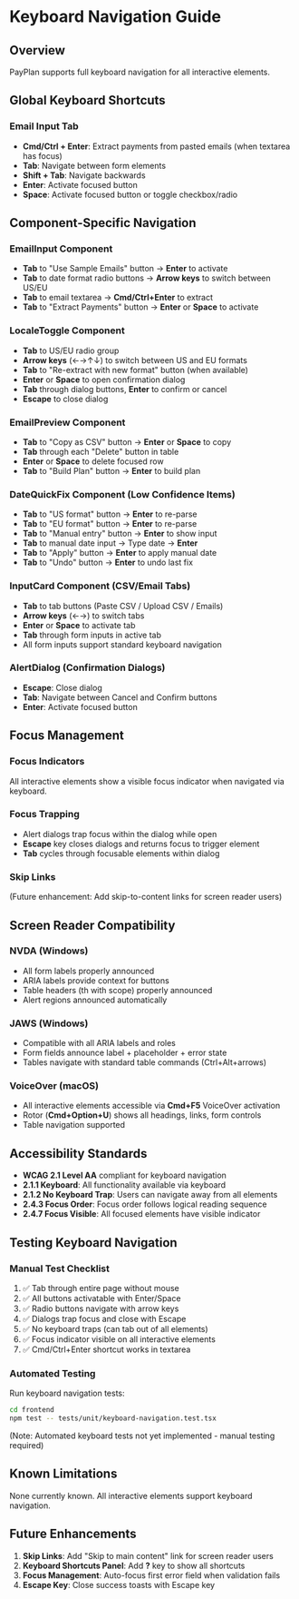# Keyboard Navigation Guide

## Overview
PayPlan supports full keyboard navigation for all interactive elements.

## Global Keyboard Shortcuts

### Email Input Tab
- **Cmd/Ctrl + Enter**: Extract payments from pasted emails (when textarea has focus)
- **Tab**: Navigate between form elements
- **Shift + Tab**: Navigate backwards
- **Enter**: Activate focused button
- **Space**: Activate focused button or toggle checkbox/radio

## Component-Specific Navigation

### EmailInput Component
- **Tab** to "Use Sample Emails" button → **Enter** to activate
- **Tab** to date format radio buttons → **Arrow keys** to switch between US/EU
- **Tab** to email textarea → **Cmd/Ctrl+Enter** to extract
- **Tab** to "Extract Payments" button → **Enter** or **Space** to activate

### LocaleToggle Component
- **Tab** to US/EU radio group
- **Arrow keys** (←→↑↓) to switch between US and EU formats
- **Tab** to "Re-extract with new format" button (when available)
- **Enter** or **Space** to open confirmation dialog
- **Tab** through dialog buttons, **Enter** to confirm or cancel
- **Escape** to close dialog

### EmailPreview Component
- **Tab** to "Copy as CSV" button → **Enter** or **Space** to copy
- **Tab** through each "Delete" button in table
- **Enter** or **Space** to delete focused row
- **Tab** to "Build Plan" button → **Enter** to build plan

### DateQuickFix Component (Low Confidence Items)
- **Tab** to "US format" button → **Enter** to re-parse
- **Tab** to "EU format" button → **Enter** to re-parse
- **Tab** to "Manual entry" button → **Enter** to show input
- **Tab** to manual date input → Type date → **Enter**
- **Tab** to "Apply" button → **Enter** to apply manual date
- **Tab** to "Undo" button → **Enter** to undo last fix

### InputCard Component (CSV/Email Tabs)
- **Tab** to tab buttons (Paste CSV / Upload CSV / Emails)
- **Arrow keys** (←→) to switch tabs
- **Enter** or **Space** to activate tab
- **Tab** through form inputs in active tab
- All form inputs support standard keyboard navigation

### AlertDialog (Confirmation Dialogs)
- **Escape**: Close dialog
- **Tab**: Navigate between Cancel and Confirm buttons
- **Enter**: Activate focused button

## Focus Management

### Focus Indicators
All interactive elements show a visible focus indicator when navigated via keyboard.

### Focus Trapping
- Alert dialogs trap focus within the dialog while open
- **Escape** key closes dialogs and returns focus to trigger element
- **Tab** cycles through focusable elements within dialog

### Skip Links
(Future enhancement: Add skip-to-content links for screen reader users)

## Screen Reader Compatibility

### NVDA (Windows)
- All form labels properly announced
- ARIA labels provide context for buttons
- Table headers (th with scope) properly announced
- Alert regions announced automatically

### JAWS (Windows)
- Compatible with all ARIA labels and roles
- Form fields announce label + placeholder + error state
- Tables navigate with standard table commands (Ctrl+Alt+arrows)

### VoiceOver (macOS)
- All interactive elements accessible via **Cmd+F5** VoiceOver activation
- Rotor (**Cmd+Option+U**) shows all headings, links, form controls
- Table navigation supported

## Accessibility Standards

- **WCAG 2.1 Level AA** compliant for keyboard navigation
- **2.1.1 Keyboard**: All functionality available via keyboard
- **2.1.2 No Keyboard Trap**: Users can navigate away from all elements
- **2.4.3 Focus Order**: Focus order follows logical reading sequence
- **2.4.7 Focus Visible**: All focused elements have visible indicator

## Testing Keyboard Navigation

### Manual Test Checklist
1. ✅ Tab through entire page without mouse
2. ✅ All buttons activatable with Enter/Space
3. ✅ Radio buttons navigate with arrow keys
4. ✅ Dialogs trap focus and close with Escape
5. ✅ No keyboard traps (can tab out of all elements)
6. ✅ Focus indicator visible on all interactive elements
7. ✅ Cmd/Ctrl+Enter shortcut works in textarea

### Automated Testing
Run keyboard navigation tests:
```bash
cd frontend
npm test -- tests/unit/keyboard-navigation.test.tsx
```

(Note: Automated keyboard tests not yet implemented - manual testing required)

## Known Limitations

None currently known. All interactive elements support keyboard navigation.

## Future Enhancements

1. **Skip Links**: Add "Skip to main content" link for screen reader users
2. **Keyboard Shortcuts Panel**: Add **?** key to show all shortcuts
3. **Focus Management**: Auto-focus first error field when validation fails
4. **Escape Key**: Close success toasts with Escape key
